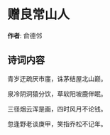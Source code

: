 # 赠良常山人

**作者**: 俞德邻

## 诗词内容

青岁迂疏厌市廛，诛茅结屋北山巅。

泉冷阴洞猿分饮，草软阳坡鹿伴眠。

三径烟云浑是画，四时风月不论钱。

忽逢野老谈庚甲，笑指乔松不记年。

